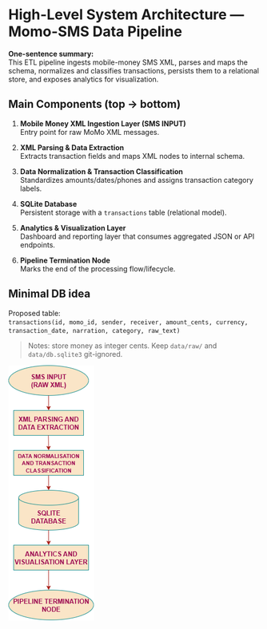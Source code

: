 # High-Level System Architecture — Momo-SMS Data Pipeline

**One-sentence summary:**  
This ETL pipeline ingests mobile-money SMS XML, parses and maps the schema, normalizes and classifies transactions, persists them to a relational store, and exposes analytics for visualization.

## Main Components (top → bottom)
1. **Mobile Money XML Ingestion Layer (SMS INPUT)**  
   Entry point for raw MoMo XML messages.

2. **XML Parsing & Data Extraction**  
   Extracts transaction fields and maps XML nodes to internal schema.

3. **Data Normalization & Transaction Classification**  
   Standardizes amounts/dates/phones and assigns transaction category labels.

4. **SQLite Database**  
   Persistent storage with a `transactions` table (relational model).

5. **Analytics & Visualization Layer**  
   Dashboard and reporting layer that consumes aggregated JSON or API endpoints.

6. **Pipeline Termination Node**  
   Marks the end of the processing flow/lifecycle.

## Minimal DB idea
Proposed table:  
`transactions(id, momo_id, sender, receiver, amount_cents, currency, transaction_date, narration, category, raw_text)`

> Notes: store money as integer cents. Keep `data/raw/` and `data/db.sqlite3` git-ignored.

![Architecture Diagram](architecture_diagram.png)
